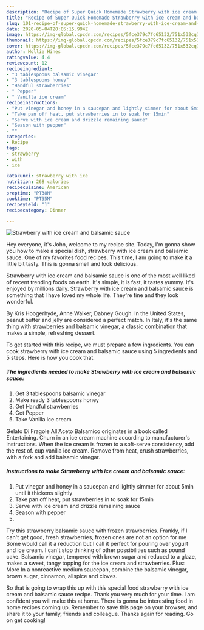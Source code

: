 ```yaml
---
description: "Recipe of Super Quick Homemade Strawberry with ice cream and balsamic sauce"
title: "Recipe of Super Quick Homemade Strawberry with ice cream and balsamic sauce"
slug: 101-recipe-of-super-quick-homemade-strawberry-with-ice-cream-and-balsamic-sauce
date: 2020-05-04T20:05:15.994Z
image: https://img-global.cpcdn.com/recipes/5fce379c7fc65132/751x532cq70/strawberry-with-ice-cream-and-balsamic-sauce-recipe-main-photo.jpg
thumbnail: https://img-global.cpcdn.com/recipes/5fce379c7fc65132/751x532cq70/strawberry-with-ice-cream-and-balsamic-sauce-recipe-main-photo.jpg
cover: https://img-global.cpcdn.com/recipes/5fce379c7fc65132/751x532cq70/strawberry-with-ice-cream-and-balsamic-sauce-recipe-main-photo.jpg
author: Mollie Hines
ratingvalue: 4.4
reviewcount: 12
recipeingredient:
- "3 tablespoons balsamic vinegar"
- "3 tablespoons honey"
- "Handful strawberries"
- " Pepper"
- " Vanilla ice cream"
recipeinstructions:
- "Put vinegar and honey in a saucepan and lightly simmer for about 5min until it thickens slightly"
- "Take pan off heat, put strawberries in to soak for 15min"
- "Serve with ice cream and drizzle remaining sauce"
- "Season with pepper"
- ""
categories:
- Recipe
tags:
- strawberry
- with
- ice

katakunci: strawberry with ice 
nutrition: 268 calories
recipecuisine: American
preptime: "PT38M"
cooktime: "PT35M"
recipeyield: "1"
recipecategory: Dinner

---
```



![Strawberry with ice cream and balsamic sauce](https://img-global.cpcdn.com/recipes/5fce379c7fc65132/751x532cq70/strawberry-with-ice-cream-and-balsamic-sauce-recipe-main-photo.jpg)

Hey everyone, it's John, welcome to my recipe site. Today, I'm gonna show you how to make a special dish, strawberry with ice cream and balsamic sauce. One of my favorites food recipes. This time, I am going to make it a little bit tasty. This is gonna smell and look delicious.

Strawberry with ice cream and balsamic sauce is one of the most well liked of recent trending foods on earth. It's simple, it is fast, it tastes yummy. It's enjoyed by millions daily. Strawberry with ice cream and balsamic sauce is something that I have loved my whole life. They're fine and they look wonderful.

By Kris Hoogerhyde, Anne Walker, Dabney Gough. In the United States, peanut butter and jelly are considered a perfect match. In Italy, it&#39;s the same thing with strawberries and balsamic vinegar, a classic combination that makes a simple, refreshing dessert.


To get started with this recipe, we must prepare a few ingredients. You can cook strawberry with ice cream and balsamic sauce using 5 ingredients and 5 steps. Here is how you cook that.

##### The ingredients needed to make Strawberry with ice cream and balsamic sauce:

1. Get 3 tablespoons balsamic vinegar
1. Make ready 3 tablespoons honey
1. Get Handful strawberries
1. Get  Pepper
1. Take  Vanilla ice cream


Gelato Di Fragole All&#39;Aceto Balsamico originates in a book called Entertaining. Churn in an ice cream machine according to manufacturer&#39;s instructions. When the ice cream is frozen to a soft-serve consistency, add the rest of. cup vanilla ice cream. Remove from heat, crush strawberries, with a fork and add balsamic vinegar. 

##### Instructions to make Strawberry with ice cream and balsamic sauce:

1. Put vinegar and honey in a saucepan and lightly simmer for about 5min until it thickens slightly
1. Take pan off heat, put strawberries in to soak for 15min
1. Serve with ice cream and drizzle remaining sauce
1. Season with pepper
1. 


Try this strawberry balsamic sauce with frozen strawberries. Frankly, if I can&#39;t get good, fresh strawberries, frozen ones are not an option for me Some would call it a reduction but I call it perfect for pouring over yogurt and ice cream. I can&#39;t stop thinking of other possibilities such as pound cake. Balsamic vinegar, tempered with brown sugar and reduced to a glaze, makes a sweet, tangy topping for the ice cream and strawberries. Plus: More In a nonreactive medium saucepan, combine the balsamic vinegar, brown sugar, cinnamon, allspice and cloves. 

So that is going to wrap this up with this special food strawberry with ice cream and balsamic sauce recipe. Thank you very much for your time. I am confident you will make this at home. There is gonna be interesting food in home recipes coming up. Remember to save this page on your browser, and share it to your family, friends and colleague. Thanks again for reading. Go on get cooking!
